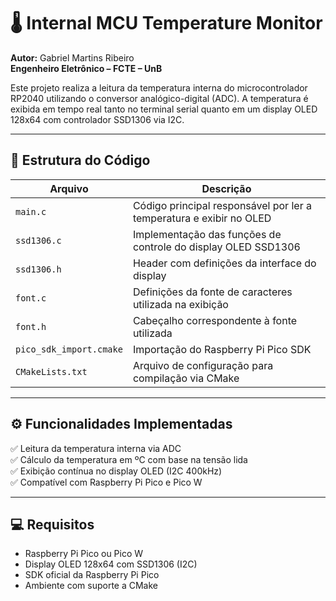 # 🌡️ Internal MCU Temperature Monitor

**Autor:** Gabriel Martins Ribeiro  
**Engenheiro Eletrônico – FCTE – UnB**

Este projeto realiza a leitura da temperatura interna do microcontrolador RP2040 utilizando o conversor analógico-digital (ADC). A temperatura é exibida em tempo real tanto no terminal serial quanto em um display OLED 128x64 com controlador SSD1306 via I2C.

---

## 🧩 Estrutura do Código

| Arquivo                | Descrição                                                                 |
|------------------------|---------------------------------------------------------------------------|
| `main.c`               | Código principal responsável por ler a temperatura e exibir no OLED       |
| `ssd1306.c`            | Implementação das funções de controle do display OLED SSD1306             |
| `ssd1306.h`            | Header com definições da interface do display                             |
| `font.c`               | Definições da fonte de caracteres utilizada na exibição                   |
| `font.h`               | Cabeçalho correspondente à fonte utilizada                                |
| `pico_sdk_import.cmake`| Importação do Raspberry Pi Pico SDK                                       |
| `CMakeLists.txt`       | Arquivo de configuração para compilação via CMake                         |

---

## ⚙️ Funcionalidades Implementadas

✅ Leitura da temperatura interna via ADC  
✅ Cálculo da temperatura em ºC com base na tensão lida  
✅ Exibição contínua no display OLED (I2C 400kHz)  
✅ Compatível com Raspberry Pi Pico e Pico W

---

## 💻 Requisitos

- Raspberry Pi Pico ou Pico W  
- Display OLED 128x64 com SSD1306 (I2C)  
- SDK oficial da Raspberry Pi Pico  
- Ambiente com suporte a CMake


